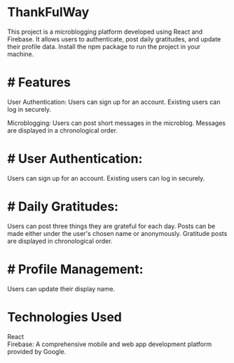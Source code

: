 # ThankFulWay
This project is a microblogging platform developed using React and Firebase. It allows users to authenticate, post daily gratitudes, and update their profile data.
Install the npm package to run the project in your machine.

# # Features


User Authentication:
Users can sign up for an account.
Existing users can log in securely.

Microblogging:
Users can post short messages in the microblog.
Messages are displayed in a chronological order.



# #  User Authentication:
Users can sign up for an account.
Existing users can log in securely.

# #  Daily Gratitudes:
Users can post three things they are grateful for each day.
Posts can be made either under the user's chosen name or anonymously.
Gratitude posts are displayed in chronological order.

# #  Profile Management:
Users can update their display name.


# Technologies Used
React <br>
Firebase: A comprehensive mobile and web app development platform provided by Google.


